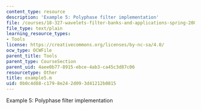 ```yaml
---
content_type: resource
description: 'Example 5: Polyphase filter implementation'
file: /courses/18-327-wavelets-filter-banks-and-applications-spring-2003/0b0c4d88c1798e242d093d41212b0815_example5.m
file_type: text/plain
learning_resource_types:
- Tools
license: https://creativecommons.org/licenses/by-nc-sa/4.0/
ocw_type: OCWFile
parent_title: Tools
parent_type: CourseSection
parent_uid: 4aee0b77-8915-ebce-4ab3-ca45c3d87c06
resourcetype: Other
title: example5.m
uid: 0b0c4d88-c179-8e24-2d09-3d41212b0815
---
```

Example 5: Polyphase filter implementation